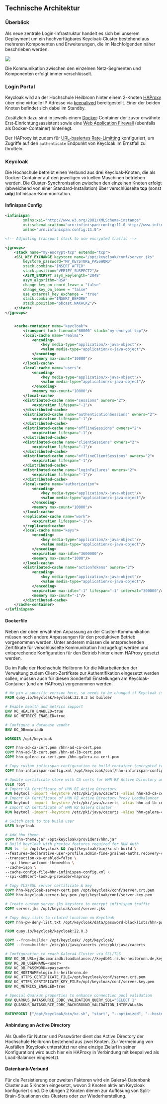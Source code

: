 ## Technische Architektur

### Überblick

Als neue zentrale Login-Infrastruktur handelt es sich bei unserem Deployment um ein
hochverfügbares Keycloak-Cluster bestehend aus mehreren Komponenten und Erweiterungen,
die im Nachfolgenden näher beschrieben werden.

![](src/architecture-keycloak.jpg)

Die Kommunikation zwischen den einzelnen Netz-Segmenten und Komponenten erfolgt immer verschlüsselt.

### Login Portal

Keycloak wird an der Hochschule Heilbronn hinter einem 2-Knoten [HAProxy](https://www.haproxy.org/) über eine virtuelle IP Adresse via [keepalived](https://www.keepalived.org/) bereitgestellt.
Einer der beiden Knoten befindet sich dabei im Standby.

Zusätzlich dazu sind in jeweils einem [Docker](https://www.docker.com/)-Container der zuvor erwähnte Erst-Einrichtungsassistent
sowie eine [Web Application Firewall](https://github.com/jcmoraisjr/modsecurity-spoa) (ebenfalls als Docker-Container) hinterlegt.

Der HAProxy ist zudem für [URL-basiertes Rate-Limitting](https://www.haproxy.com/blog/four-examples-of-haproxy-rate-limiting) konfiguriert,
um Zugriffe auf den `authenticate` Endpunkt von Keycloak im Ernstfall zu throtteln.

### Keycloak

Die Hochschule betreibt einen Verbund aus drei Keycloak-Knoten, die als Docker-Container auf den jeweiligen virtuellen Maschinen betrieben werden.
Die Cluster-Synchronisation zwischen den einzelnen Knoten erfolgt (abweichend von einer Standard-Installation) über verschlüsselte **tcp** (sonst **udp**) Infinispan-Kommunikation.

#### Infinispan Config

```xml
<infinispan
        xmlns:xsi="http://www.w3.org/2001/XMLSchema-instance"
        xsi:schemaLocation="urn:infinispan:config:11.0 http://www.infinispan.org/schemas/infinispan-config-11.0.xsd"
        xmlns="urn:infinispan:config:11.0">

<!-- Adjusting transport stack to use encrypted traffic -->

<jgroups>
    <stack name="my-encrypt-tcp" extends="tcp">
    <SSL_KEY_EXCHANGE keystore_name="/opt/keycloak/conf/server.jks"
        keystore_password="MY_KEYSTORE_PASSWORD"
        stack.combine="INSERT_AFTER"
        stack.position="VERIFY_SUSPECT2"/>
        <ASYM_ENCRYPT asym_keylength="2048"
        asym_algorithm="RSA"
        change_key_on_coord_leave = "false"
        change_key_on_leave = "false"
        use_external_key_exchange = "true"
        stack.combine="INSERT_BEFORE"
        stack.position="pbcast.NAKACK2"/>
    </stack>
</jgroups>


    <cache-container name="keycloak">
        <transport lock-timeout="60000" stack="my-encrypt-tcp"/>
        <local-cache name="realms">
            <encoding>
                <key media-type="application/x-java-object"/>
                <value media-type="application/x-java-object"/>
            </encoding>
            <memory max-count="10000"/>
        </local-cache>
        <local-cache name="users">
            <encoding>
                <key media-type="application/x-java-object"/>
                <value media-type="application/x-java-object"/>
            </encoding>
            <memory max-count="10000"/>
        </local-cache>
        <distributed-cache name="sessions" owners="2">
            <expiration lifespan="-1"/>
        </distributed-cache>
        <distributed-cache name="authenticationSessions" owners="2">
            <expiration lifespan="-1"/>
        </distributed-cache>
        <distributed-cache name="offlineSessions" owners="2">
            <expiration lifespan="-1"/>
        </distributed-cache>
        <distributed-cache name="clientSessions" owners="2">
            <expiration lifespan="-1"/>
        </distributed-cache>
        <distributed-cache name="offlineClientSessions" owners="2">
            <expiration lifespan="-1"/>
        </distributed-cache>
        <distributed-cache name="loginFailures" owners="2">
            <expiration lifespan="-1"/>
        </distributed-cache>
        <local-cache name="authorization">
            <encoding>
                <key media-type="application/x-java-object"/>
                <value media-type="application/x-java-object"/>
            </encoding>
            <memory max-count="10000"/>
        </local-cache>
        <replicated-cache name="work">
            <expiration lifespan="-1"/>
        </replicated-cache>
        <local-cache name="keys">
            <encoding>
                <key media-type="application/x-java-object"/>
                <value media-type="application/x-java-object"/>
            </encoding>
            <expiration max-idle="3600000"/>
            <memory max-count="1000"/>
        </local-cache>
        <distributed-cache name="actionTokens" owners="2">
            <encoding>
                <key media-type="application/x-java-object"/>
                <value media-type="application/x-java-object"/>
            </encoding>
            <expiration max-idle="-1" lifespan="-1" interval="300000"/>
            <memory max-count="-1"/>
        </distributed-cache>
    </cache-container>
</infinispan>

```

#### Dockerfile

Neben der oben erwähnten Anpassung an der Cluster-Kommunikation müssen noch andere Anpassungen für den produktiven Betrieb vorgenommen werden.
Unter anderem müssen die entsprechenden Zertifikate für verschlüsselte Kommunikation hinzugefügt werden und entsprechende Konfiguration für den
Betrieb hinter einem HAProxy gesetzt werden.

Da im Falle der Hochschule Heilbronn für die Mitarbeitenden der Verwaltung zudem Client-Zertifkate zur Authentifikation eingesetzt werden sollen,
müssen auch für diesen Sonderfall Einstellungen am Keycloak-Container (und am HAProxy) vorgenommen werden.

```dockerfile
# We pin a specific version here, so needs to be changed if Keycloak is updated
FROM quay.io/keycloak/keycloak:22.0.3 as builder

# Enable health and metrics support
ENV KC_HEALTH_ENABLED=true
ENV KC_METRICS_ENABLED=true

# Configure a database vendor
ENV KC_DB=mariadb

WORKDIR /opt/keycloak

COPY hhn-ad-ca-cert.pem /hhn-ad-ca-cert.pem
COPY hhn-ad-lb-cert.pem /hhn-ad-lb-cert.pem
COPY hhn-galera-ca-cert.pem /hhn-galera-ca-cert.pem

# Copy custom infinispan configuration to build container (encrypted traffic)
COPY hhn-infinispan-config.xml /opt/keycloak/conf/hhn-infinispan-config.xml

# Update certificate store with CA certs for HHN RZ Active Directory and HHN RZ Galera Cluster
USER root
# Import CA Certificate of HHN RZ Active Directory
RUN keytool -import -keystore /etc/pki/java/cacerts -alias hhn-ad-ca-cert -file /hhn-ad-ca-cert.pem -noprompt -storepass changeit
# Import CA Certificate of HHN RZ Active Directory Proxy Loadbalancer
RUN keytool -import -keystore /etc/pki/java/cacerts -alias hhn-ad-lb-cert -file /hhn-ad-lb-cert.pem -noprompt -storepass changeit
# Import CA Certificate of HHN RZ Galera Cluster
RUN keytool -import -keystore /etc/pki/java/cacerts -alias hhn-galera-ca-cert -file /hhn-galera-ca-cert.pem -noprompt -storepass changeit

# Switch back to the build user
USER keycloak 

# Add hhn theme
COPY hhn-theme.jar /opt/keycloak/providers/hhn.jar
# Build keycloak with preview features required for HHN Auth
RUN ls -la /opt/keycloak && /opt/keycloak/bin/kc.sh build \
--features=declarative-user-profile,admin-fine-grained-authz,recovery-codes \
--transaction-xa-enabled=false \
--spi-theme-welcome-theme=hhn \
--cache=ispn \ 
--cache-config-file=hhn-infinispan-config.xml \
--spi-x509cert-lookup-provider=haproxy

# Copy TLS/SSL server certificate & key
COPY hhn-keycloak-server-cert.pem /opt/keycloak/conf/server.crt.pem 
COPY hhn-keycloak-server-key.pem /opt/keycloak/conf/server.key.pem

# Create custom server.jks keystore to encrypt infinispan traffic 
COPY server.jks /opt/keycloak/conf/server.jks

# Copy deny lists to related location on Keycloak
COPY hhn-pw-deny-list.txt /opt/keycloak/data/password-blacklists/hhn-pw-deny-list.txt

FROM quay.io/keycloak/keycloak:22.0.3

COPY --from=builder /opt/keycloak/ /opt/keycloak/
COPY --from=builder /etc/pki/java/cacerts /etc/pki/java/cacerts

# Configuration to reach Galera4 Cluster via SSL/TLS
ENV KC_DB_URL=jdbc:mariadb:loadbalance://keydb01.rz.hs-heilbronn.de,keydb02.rz.hs-heilbronn.de,keydb03.rz.hs-heilbronn.de/keycloak?useSSL=true&sslMode=verify-full
ENV KC_DB_USERNAME=<user>
ENV KC_DB_PASSWORD=<password>
ENV KC_HOSTNAME=login.hs-heilbronn.de
ENV KC_HTTPS_CERTIFICATE_FILE=/opt/keycloak/conf/server.crt.pem
ENV KC_HTTPS_CERTIFICATE_KEY_FILE=/opt/keycloak/conf/server.key.pem 
ENV KC_METRICS_ENABLED=true

# Special Quarkus properties to enhance connection pool validation
ENV QUARKUS_DATASOURCE_JDBC_VALIDATION_QUERY_SQL="SELECT 1"
ENV QUARKUS_DATASOURCE_JDBC_BACKGROUND_VALIDATION_INTERVAL=30s

ENTRYPOINT ["/opt/keycloak/bin/kc.sh", "start", "--optimized", "--hostname=login.hs-heilbronn.de", "--proxy=reencrypt", "--log-level=INFO,org.keycloak.events:debug", "--spi-x509cert-lookup-haproxy-ssl-client-cert=SSL_CLIENT_CERT", "--spi-x509cert-lookup-haproxy-ssl-cert-chain-prefix=CERT_CHAIN", "--spi-x509cert-lookup-haproxy-certificate-chain-length=0"]
```

#### Anbindung an Active Directory

Als Quelle für Nutzer und Passwörter dient das Active Directory der Hochschule Heilbronn bestehend aus zwei Knoten.
Zur Vermeidung von Ausfällen (Keycloak unterstützt nur eine einzige Zielurl in seiner Konfiguration) wird auch hier ein
HAProxy in Verbindung mit keepalived als Load-Balancer eingesetzt.

#### Datenbank-Verbund

Für die Persistierung der zweiten Faktoren wird ein Galera4 Datenbank Cluster aus 5 Knoten eingesetzt, wovon 3 Knoten aktiv am Keycloak konfiguriert sind.
Die übrigen 2 Knoten dienen zur Auflösung von Split-Brain-Situationen des Clusters oder zur Wiederherstellung.